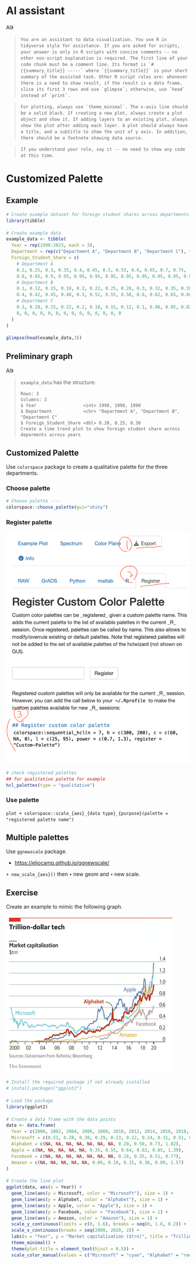 # AI assistant

AI》  

> ```You are an assistant to data visualization. You use R in tidyverse style for assistance. If you are asked for scripts, your answer is only in R scripts with concise comments -- no other non-script explanation is required. The first line of your code chunk must be a comment line. Its format is `# {{summary_title}} -----` where `{{summary_title}}` is your short summary of the assisted task. Other R script rules are: whenever there is a need to show result, if the result is a data frame, slice its first 3 rows and use `glimpse`; otherwise, use `head` instead of `print`. ```


> ```For plotting, always use `theme_minimal`. The x-axis line should be a solid black. If creating a new plot, always create a plot object and show it. If adding layers to an existing plot, always show the plot after adding each layer. A plot should always have a title, and a subtitle to show the unit of y axis. In addition, there should be a footnote showing data source.```

> ```If you understand your role, say it -- no need to show any code at this time.```

# Customized Palette

## Example


```r
# Create example dataset for foreign student shares across departments and years ----
library(tibble)

# Create example data
example_data <- tibble(
  Year = rep(1998:2023, each = 3),
  Department = rep(c("Department A", "Department B", "Department C"), times = 26),
  Foreign_Student_Share = c(
    # Department A
    0.2, 0.25, 0.3, 0.35, 0.4, 0.45, 0.5, 0.55, 0.6, 0.65, 0.7, 0.75,
    0.8, 0.85, 0.9, 0.95, 0.95, 0.95, 0.95, 0.95, 0.95, 0.95, 0.95, 0.95, 0.95, 0.96,
    # Department B
    0.1, 0.12, 0.15, 0.18, 0.2, 0.22, 0.25, 0.28, 0.3, 0.32, 0.35, 0.38,
    0.4, 0.42, 0.45, 0.48, 0.5, 0.52, 0.55, 0.58, 0.6, 0.62, 0.65, 0.68, 0.7, 0.7,
    # Department C
    0.3, 0.28, 0.25, 0.22, 0.2, 0.18, 0.15, 0.12, 0.1, 0.08, 0.05, 0.02,
    0, 0, 0, 0, 0, 0, 0, 0, 0, 0, 0, 0, 0, 0
  )
)

glimpse(head(example_data,3))
```

## Preliminary graph

AI》
> `example_data` has the structure:
> ```
> Rows: 3
> Columns: 3
> $ Year                  <int> 1998, 1998, 1998
> $ Department            <chr> "Department A", "Department B", "Department C"
> $ Foreign_Student_Share <dbl> 0.20, 0.25, 0.30
> Create a time trend plot to show foreign student share across deparments across years
> ```

## Customized Palette

Use `colorspace` package to create a qualitative palette for the three departments.

### Choose palette

```r
# Choose palette ----
colorspace::choose_palette(gui="shiny")
```

### Register palette

![](../img/2024-04-16-11-52-10.png)

```r 
# check registered palettes
## for qualitative palette for example
hcl_palettes(type = "qualitative")
```


### Use palette

`plot + colorspace::scale_{aes}_{data type}_{purpose}(palette = "registered palette name")`

## Multiple palettes

Use `ggnewscale` package.

- <https://eliocamp.github.io/ggnewscale/>

`+ new_scale_{aes}()` then `+` new geom and `+` new scale.


## Exercise

Create an example to mimic the following graph.

[![](../img/2024-04-16-04-21-09.png)](https://www.economist.com/graphic-detail/2020/01/17/alphabet-joins-the-1trn-club)

```r
# Install the required package if not already installed
# install.packages("ggplot2")

# Load the package
library(ggplot2)

# Create a data frame with the data points
data <- data.frame(
  Year = c(2000, 2002, 2004, 2006, 2008, 2010, 2012, 2014, 2016, 2018, 2020),
  Microsoft = c(0.51, 0.28, 0.30, 0.29, 0.23, 0.22, 0.24, 0.31, 0.51, 0.78, 1.24),
  Alphabet = c(NA, NA, NA, NA, NA, NA, NA, 0.20, 0.50, 0.73, 1.02),
  Apple = c(NA, NA, NA, NA, NA, 0.35, 0.55, 0.64, 0.62, 0.85, 1.39),
  Facebook = c(NA, NA, NA, NA, NA, NA, NA, 0.18, 0.35, 0.51, 0.77),
  Amazon = c(NA, NA, NA, NA, NA, 0.06, 0.10, 0.15, 0.36, 0.80, 1.57)
)

# Create the line plot
ggplot(data, aes(x = Year)) +
  geom_line(aes(y = Microsoft, color = "Microsoft"), size = 1) +
  geom_line(aes(y = Alphabet, color = "Alphabet"), size = 1) +
  geom_line(aes(y = Apple, color = "Apple"), size = 1) +
  geom_line(aes(y = Facebook, color = "Facebook"), size = 1) +
  geom_line(aes(y = Amazon, color = "Amazon"), size = 1) +
  scale_y_continuous(limits = c(0, 1.6), breaks = seq(0, 1.6, 0.2)) +
  scale_x_continuous(breaks = seq(2000, 2020, 2)) +
  labs(x = "Year", y = "Market capitalisation ($trn)", title = "Trillion-dollar tech") +
  theme_minimal() +
  theme(plot.title = element_text(hjust = 0.5)) +
  scale_color_manual(values = c("Microsoft" = "cyan", "Alphabet" = "red", "Apple" = "black", "Facebook" = "blue", "Amazon" = "green"))
```